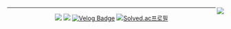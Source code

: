 <div align="center">
  
  <img align="right" src="https://github-readme-stats.vercel.app/api/top-langs/?username=soyeong125&theme=dracula&layout=compact&langs_count=10"/>
  

  ---
  
  <a href="https://github.com/soyeong125"><img src="https://hits.seeyoufarm.com/api/count/incr/badge.svg?url=https%3A%2F%2Fgithub.com%2Fseondal&count_bg=%23000000&title_bg=%23000000&icon=github.svg&icon_color=%23E7E7E7&title=GitHub&edge_flat=false)"/></a> <a href="https://solved.ac/thdud3410"><img src="http://mazassumnida.wtf/api/mini/generate_badge?boj=thud3410"/></a>
[![Velog Badge](https://img.shields.io/badge/Velog-01DFA5?style=flat-square&logoColor=white&link=https://velog.io/@yonii)](https://velog.io/@soyeong125)
[![Solved.ac프로필](http://mazassumnida.wtf/api/mini/generate_badge?boj=thdud3410)](https://solved.ac/thdud3410)
  <br>
 
</div>
